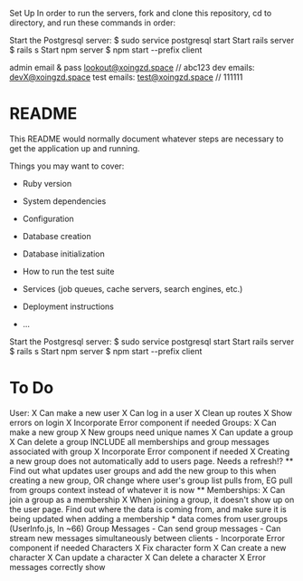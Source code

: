 Set Up
In order to run the servers, fork and clone this repository, cd to directory, and run these commands in order:

Start the Postgresql server: $ sudo service postgresql start
Start rails server $ rails s
Start npm server $ npm start --prefix client

admin email & pass
lookout@xoingzd.space // abc123
dev emails:
devX@xoingzd.space
test emails:
test@xoingzd.space // 111111

# README

This README would normally document whatever steps are necessary to get the
application up and running.

Things you may want to cover:

* Ruby version

* System dependencies

* Configuration

* Database creation

* Database initialization

* How to run the test suite

* Services (job queues, cache servers, search engines, etc.)

* Deployment instructions

* ...

Start the Postgresql server: $ sudo service postgresql start
Start rails server $ rails s
Start npm server $ npm start --prefix client

# To Do
User:
    X Can make a new user
    X Can log in a user
    X Clean up routes
    X Show errors on login
    X Incorporate Error component if needed
Groups:
    X Can make a new group
    X New groups need unique names
    X Can update a group
    X Can delete a group INCLUDE all memberships and group messages associated with group
    X Incorporate Error component if needed
    X Creating a new group does not automatically add to users page. Needs a refresh!? ** Find out what updates user groups and add the new group to this when creating a new group, OR change where user's group list pulls from, EG pull from groups context instead of whatever it is now **
Memberships:
    X Can join a group as a membership
    X When joining a group, it doesn't show up on the user page. Find out where the data is coming from, and make sure it is being updated when adding a membership
        * data comes from user.groups (UserInfo.js, ln ~66)
Group Messages
    - Can send group messages
    - Can stream new messages simultaneously between clients
    - Incorporate Error component if needed
Characters
    X Fix character form
    X Can create a new character
    X Can update a character
    X Can delete a character
    X Error messages correctly show